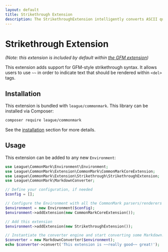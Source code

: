 ```yaml
---
layout: default
title: Strikethrough Extension
description: The StrikethroughExtension intelligently converts ASCII quotes, dashes, and ellipses to their Unicode equivalents
---
```


# Strikethrough Extension

_(Note: this extension is included by default within [the GFM extension](/2.4/extensions/github-flavored-markdown/))_

This extension adds support for GFM-style strikethrough syntax.  It allows users to use `~~` in order to indicate text that should be rendered within `<del>` tags.

## Installation

This extension is bundled with `league/commonmark`. This library can be installed via Composer:

```bash
composer require league/commonmark
```

See the [installation](/2.4/installation/) section for more details.

## Usage

This extension can be added to any new `Environment`:

```php
use League\CommonMark\Environment\Environment;
use League\CommonMark\Extension\CommonMark\CommonMarkCoreExtension;
use League\CommonMark\Extension\Strikethrough\StrikethroughExtension;
use League\CommonMark\MarkdownConverter;

// Define your configuration, if needed
$config = [];

// Configure the Environment with all the CommonMark parsers/renderers
$environment = new Environment($config);
$environment->addExtension(new CommonMarkCoreExtension());

// Add this extension
$environment->addExtension(new StrikethroughExtension());

// Instantiate the converter engine and start converting some Markdown!
$converter = new MarkdownConverter($environment);
echo $converter->convert('This extension is ~~really good~~ great!');
```
